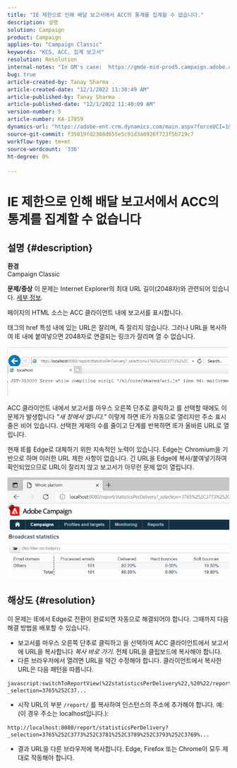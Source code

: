 ```yaml
---
title: "IE 제한으로 인해 배달 보고서에서 ACC의 통계를 집계할 수 없습니다."
description: 설명
solution: Campaign
product: Campaign
applies-to: "Campaign Classic"
keywords: "KCS, ACC, 집계 보고서"
resolution: Resolution
internal-notes: "In GM's case:  https://gmde-mid-prod5.campaign.adobe.com//report/statisticsPerDelivery?_selection="
bug: true
article-created-by: Tanay Sharma .
article-created-date: "12/1/2022 11:30:49 AM"
article-published-by: Tanay Sharma .
article-published-date: "12/1/2022 11:40:09 AM"
version-number: 5
article-number: KA-17859
dynamics-url: "https://adobe-ent.crm.dynamics.com/main.aspx?forceUCI=1&pagetype=entityrecord&etn=knowledgearticle&id=ac6a3199-6b71-ed11-9562-6045bd006239"
source-git-commit: f35019fd2308d655e5c91d3a8926f723f5b719c7
workflow-type: tm+mt
source-wordcount: '336'
ht-degree: 0%

---
```


# IE 제한으로 인해 배달 보고서에서 ACC의 통계를 집계할 수 없습니다

## 설명 {#description}

<b>환경</b><br>Campaign Classic<br>

<b>문제/증상</b>
이 문제는 Internet Explorer의 최대 URL 길이(2048자)와 관련되어 있습니다. [세부 정보](https://support.microsoft.com/en-us/topic/maximum-url-length-is-2-083-characters-in-internet-explorer-174e7c8a-6666-f4e0-6fd6-908b53c12246).

페이지의 HTML 소스는 ACC 클라이언트 내에 보고서를 표시합니다.

태그의 href 특성 내에 있는 URL은 잘리며, 즉 잘리지 않습니다. 그러나 URL을 복사하여 IE 내에 붙여넣으면 2048자로 연결되는 링크가 잘리며 열 수 없습니다.

![](assets/___ae6a3199-6b71-ed11-9562-6045bd006239___.png)

ACC 클라이언트 내에서 보고서를 마우스 오른쪽 단추로 클릭하고 를 선택할 때에도 이 문제가 발생합니다 *&quot;새 창에서 엽니다.&quot;* 이렇게 하면 IE가 자동으로 열리지만 주소 표시줄은 비어 있습니다. 선택한 게재의 수를 줄이고 단계를 반복하면 IE가 올바른 URL로 열립니다.

현재 IE를 Edge로 대체하기 위한 지속적인 노력이 있습니다. Edge는 Chromium을 기반으로 하며 이러한 URL 제한 사항이 없습니다. 긴 URL을 Edge에 복사/붙여넣기하여 확인되었으므로 URL이 잘리지 않고 보고서가 아무런 문제 없이 열립니다.

![](assets/___b06a3199-6b71-ed11-9562-6045bd006239___.png)


## 해상도 {#resolution}


이 문제는 IE에서 Edge로 전환이 완료되면 자동으로 해결되어야 합니다. 그때까지 다음 해결 방법을 배포할 수 있습니다.

- 보고서를 마우스 오른쪽 단추로 클릭하고 을 선택하여 ACC 클라이언트에서 보고서에 URL을 복사합니다 *복사 바로 가기*. 전체 URL을 클립보드에 복사해야 합니다.
- 다른 브라우저에서 열려면 URL을 약간 수정해야 합니다. 클라이언트에서 복사한 URL은 다음 패턴을 따릅니다.



```
javascript:switchToReportView(%22statisticsPerDelivery%22,%20%22/report/statisticsPerDelivery?_selection=3765%252C37...
```


- 시작 URL의 부분 `/report/` 를 복사하여 인스턴스의 주소에 추가해야 합니다. 예: (이 경우 주소는 localhost입니다.):



```
http://localhost:8080/report/statisticsPerDelivery?_selection=3765%252C3773%252C3781%252C3789%252C3793%252C3769%...
```


- 결과 URL을 다른 브라우저에 복사합니다. Edge, Firefox 또는 Chrome이 모두 제대로 작동해야 합니다.


